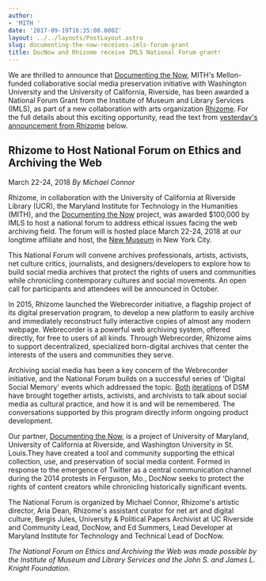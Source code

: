 ```yaml
---
author:
- 'MITH '
date: '2017-09-19T16:35:00.000Z'
layout: ../../layouts/PostLayout.astro
slug: documenting-the-now-receives-imls-forum-grant
title: DocNow and Rhizome receive IMLS National Forum grant!
---
```


We are thrilled to announce that [Documenting the Now](http://mith.umd.edu/research/documenting-the-now-supporting-scholarly-use-and-preservation-of-social-media-content/), MITH's Mellon-funded collaborative social media preservation initiative with Washington University and the University of California, Riverside, has been awarded a National Forum Grant from the Institute of Museum and Library Services (IMLS), as part of a new collaboration with arts organization [Rhizome](http://rhizome.org/). For the full details about this exciting opportunity, read the text from [yesterday's announcement from Rhizome](http://rhizome.org/editorial/2017/sep/18/rhizome-to-host-national-forum-on-ethics-and-archiving-the-web-march-22-24-2018/) below.

## Rhizome to Host National Forum on Ethics and Archiving the Web

March 22-24, 2018 _By Michael Connor_

Rhizome, in collaboration with the University of California at Riverside Library (UCR), the Maryland Institute for Technology in the Humanities (MITH), and the [Documenting the Now](http://docnow.io/) project, was awarded \$100,000 by IMLS to host a national forum to address ethical issues facing the web archiving field. The forum will is hosted place March 22-24, 2018 at our longtime affiliate and host, the [New Museum](http://newmuseum.org/) in New York City.

This National Forum will convene archives professionals, artists, activists, net culture critics, journalists, and designers/developers to explore how to build social media archives that protect the rights of users and communities while chronicling contemporary cultures and social movements. An open call for participants and attendees will be announced in October.

In 2015, Rhizome launched the Webrecorder initiative, a flagship project of its digital preservation program, to develop a new platform to easily archive and immediately reconstruct fully interactive copies of almost any modern webpage. Webrecorder is a powerful web archiving system, offered directly, for free to users of all kinds. Through Webrecorder, Rhizome aims to support decentralized, specialized born-digital archives that center the interests of the users and communities they serve.

Archiving social media has been a key concern of the Webrecorder initiative, and the National Forum builds on a successful series of 'Digital Social Memory' events which addressed the topic. [Both](https://livestream.com/newmuseum/events/4837386) [iterations](http://rhizome.org/editorial/2017/mar/13/watch-digital-social-memory/) of DSM have brought together artists, activists, and archivists to talk about social media as cultural practice, and how it is and will be remembered. The conversations supported by this program directly inform ongoing product development.

Our partner, [Documenting the Now](http://docnow.io/), is a project of University of Maryland, University of California at Riverside, and Washington University in St. Louis.They have created a tool and community supporting the ethical collection, use, and preservation of social media content. Formed in response to the emergence of Twitter as a central communication channel during the 2014 protests in Ferguson, Mo., DocNow seeks to protect the rights of content creators while chronicling historically significant events.

The National Forum is organized by Michael Connor, Rhizome's artistic director, Aria Dean, Rhizome's assistant curator for net art and digital culture, Bergis Jules, University & Political Papers Archivist at UC Riverside and Community Lead, DocNow, and Ed Summers, Lead Developer at Maryland Institute for Technology and Technical Lead of DocNow.

_The National Forum on Ethics and Archiving the Web was made possible by the Institute of Museum and Library Services and the John S. and James L. Knight Foundation._